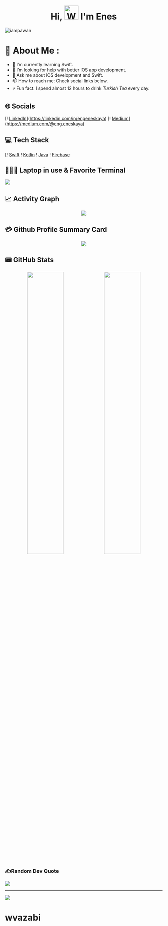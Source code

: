 <h1 align="center"> Hi, <img src="https://raw.githubusercontent.com/nixin72/nixin72/master/wave.gif" 
         alt="Waving hand animated gif"
         height="45"
         width="45" /> I'm Enes</h1>

<p align="left"> <img src="https://komarev.com/ghpvc/?username=wvazabi&label=Views&color=blue&style=plastic&style=for-the-badge" alt="iampawan" /> </p>

# 💫 About Me :
- 🌱 I’m currently learning Swift.
- 🤔 I’m looking for help with better iOS app development.
- 💬 Ask me about iOS development and Swift.
- 📫 How to reach me: Check social links below.
- ⚡ Fun fact: I spend almost 12 hours to drink *Turkish Tea* every day.

## 🌐 Socials
[! 
    [LinkedIn](https://img.shields.io/badge/LinkedIn-0077B5?style=for-the-badge&logo=linkedin&logoColor=white)](https://linkedin.com/in/engeneskaya)
    [!
    [Medium](https://img.shields.io/badge/Medium-12100E?style=for-the-badge&logo=medium&logoColor=white)](https://medium.com/@eng.eneskaya)
    
## 💻 Tech Stack

[!
    [Swift](https://img.shields.io/badge/swift-F54A2A?style=for-the-badge&logo=swift&logoColor=white)
    !
    [Kotlin](https://img.shields.io/badge/kotlin-%230095D5.svg?style=for-the-badge&logo=kotlin&logoColor=white) 
    !
    [Java](https://img.shields.io/badge/java-%23ED8B00.svg?style=for-the-badge&logo=java&logoColor=white)
    !
    [Firebase](https://img.shields.io/badge/firebase-%23039BE5.svg?style=for-the-badge&logo=firebase)
    

## 👨🏻‍💻 Laptop in use & Favorite Terminal
<img src="https://img.shields.io/badge/Apple-MacBook_Air_2020-333333?style=for-the-badge&logo=apple&logoColor=white"/>

## 📈 Activity Graph
<p align="center">
	<img src="https://activity-graph.herokuapp.com/graph?username=wvazabi&theme=minimal"/>
</p>

## 💳 Github Profile Summary Card
<p align="center">
  <img src="https://github-profile-summary-cards.vercel.app/api/cards/profile-details?username=wvazabi&theme=vue"/>
</p>

## 📟 GitHub Stats
<p align="center">
	<img width="48%" src="https://github-readme-stats.vercel.app/api?username=wvazabi&show_icons=true&theme=vue" />
	<img width="48%" src="https://github-readme-streak-stats.herokuapp.com/?user=wvazabi&theme=vue" />
</p>

### ✍️Random Dev Quote
![](https://quotes-github-readme.vercel.app/api?type=horizontal&theme=vue)

---
[![](https://visitcount.itsvg.in/api?id=wvazabi&icon=0&color=1)](https://visitcount.itsvg.in)

 

# wvazabi
